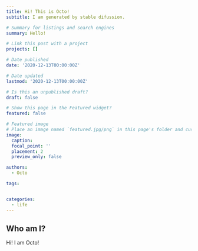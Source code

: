 ```yaml
---
title: Hi! This is Octo!
subtitle: I am generated by stable difussion.

# Summary for listings and search engines
summary: Hello!

# Link this post with a project
projects: []

# Date published
date: '2020-12-13T00:00:00Z'

# Date updated
lastmod: '2020-12-13T00:00:00Z'

# Is this an unpublished draft?
draft: false

# Show this page in the Featured widget?
featured: false

# Featured image
# Place an image named `featured.jpg/png` in this page's folder and customize its options here.
image:
  caption:
  focal_point: ''
  placement: 2
  preview_only: false

authors:
  - Octo

tags:


categories:
  - life
---
```


## Who am I?
  <!-- <img src="./featured.png" alt="drawing" width="500"/> -->
Hi! I am Octo!
